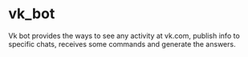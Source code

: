 # vk_bot
Vk bot provides the ways to see any activity at vk.com, publish info to specific chats, receives some commands and generate the answers.

